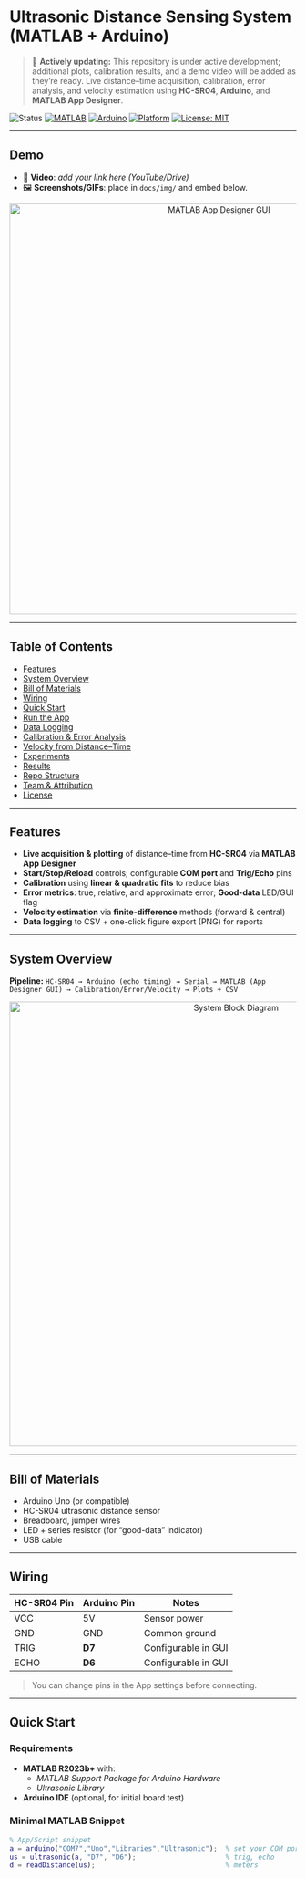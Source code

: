 # Ultrasonic Distance Sensing System (MATLAB + Arduino)

> 🚧 **Actively updating:** This repository is under active development; additional plots, calibration results, and a demo video will be added as they’re ready.
> Live distance–time acquisition, calibration, error analysis, and velocity estimation using **HC-SR04**, **Arduino**, and **MATLAB App Designer**.

![Status](https://img.shields.io/badge/status-updating-yellow.svg)
[![MATLAB](https://img.shields.io/badge/MATLAB-R2023b%2B-orange.svg)](#)
[![Arduino](https://img.shields.io/badge/Arduino-HC--SR04-blue.svg)](#)
[![Platform](https://img.shields.io/badge/OS-Windows%20%7C%20macOS%20%7C%20Linux-lightgrey.svg)](#)
[![License: MIT](https://img.shields.io/badge/License-MIT-green.svg)](#license)

---

## Demo

- 🎥 **Video**: _add your link here (YouTube/Drive)_  
- 🖼️ **Screenshots/GIFs**: place in `docs/img/` and embed below.

<p align="center">
  <img src="docs/img/gui_overview.png" alt="MATLAB App Designer GUI" width="720"/>
</p>

---

## Table of Contents
- [Features](#features)
- [System Overview](#system-overview)
- [Bill of Materials](#bill-of-materials)
- [Wiring](#wiring)
- [Quick Start](#quick-start)
- [Run the App](#run-the-app)
- [Data Logging](#data-logging)
- [Calibration & Error Analysis](#calibration--error-analysis)
- [Velocity from Distance–Time](#velocity-from-distance–time)
- [Experiments](#experiments)
- [Results](#results)
- [Repo Structure](#repo-structure)
- [Team & Attribution](#team--attribution)
- [License](#license)

---

## Features
- **Live acquisition & plotting** of distance–time from **HC-SR04** via **MATLAB App Designer**
- **Start/Stop/Reload** controls; configurable **COM port** and **Trig/Echo** pins
- **Calibration** using **linear & quadratic fits** to reduce bias
- **Error metrics**: true, relative, and approximate error; **Good-data** LED/GUI flag
- **Velocity estimation** via **finite-difference** methods (forward & central)
- **Data logging** to CSV + one-click figure export (PNG) for reports

---

## System Overview

**Pipeline:** `HC-SR04 → Arduino (echo timing) → Serial → MATLAB (App Designer GUI) → Calibration/Error/Velocity → Plots + CSV`

<p align="center">
  <img src="docs/img/system_block_diagram.png" alt="System Block Diagram" width="780"/>
</p>

---

## Bill of Materials
- Arduino Uno (or compatible)
- HC-SR04 ultrasonic distance sensor
- Breadboard, jumper wires
- LED + series resistor (for “good-data” indicator)
- USB cable

---

## Wiring

| HC-SR04 Pin | Arduino Pin | Notes                  |
|-------------|-------------|------------------------|
| VCC         | 5V          | Sensor power           |
| GND         | GND         | Common ground          |
| TRIG        | **D7**      | Configurable in GUI    |
| ECHO        | **D6**      | Configurable in GUI    |

> You can change pins in the App settings before connecting.

---

## Quick Start

### Requirements
- **MATLAB R2023b+** with:
  - *MATLAB Support Package for Arduino Hardware*
  - *Ultrasonic Library*
- **Arduino IDE** (optional, for initial board test)

### Minimal MATLAB Snippet
```matlab
% App/Script snippet
a = arduino("COM7","Uno","Libraries","Ultrasonic");  % set your COM port
us = ultrasonic(a, "D7", "D6");                      % trig, echo
d = readDistance(us);                                % meters
